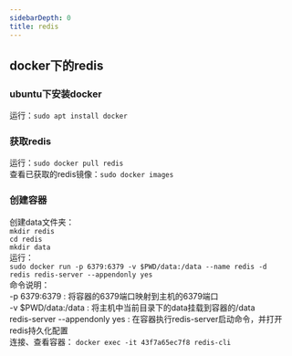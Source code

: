 ```yaml
---
sidebarDepth: 0
title: redis
---
```


## docker下的redis
### ubuntu下安装docker
运行：<code>sudo apt install docker</code>
### 获取redis
运行：<code>sudo docker pull redis</code>   
查看已获取的redis镜像：<code>sudo docker images</code>
### 创建容器
创建data文件夹：  
<code>mkdir redis</code>   
<code>cd redis</code>     
<code>mkdir data</code>   
运行：   
<code>sudo docker run -p 6379:6379 -v $PWD/data:/data --name redis -d redis redis-server --appendonly yes</code>   
命令说明：   
-p 6379:6379 : 将容器的6379端口映射到主机的6379端口   
-v $PWD/data:/data : 将主机中当前目录下的data挂载到容器的/data   
redis-server --appendonly yes : 在容器执行redis-server启动命令，并打开redis持久化配置   
连接、查看容器：   <code>docker exec -it 43f7a65ec7f8 redis-cli</code>   


